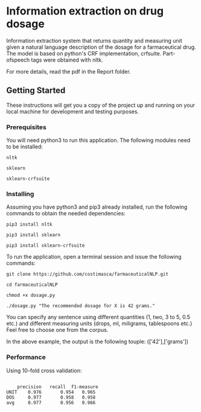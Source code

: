 # Information extraction on drug dosage

Information extraction system that returns quantity and measuring unit given a natural language description of the dosage for a farmaceutical drug. The model is based on python's CRF implementation, crfsuite. Part-ofspeech tags were obtained with nltk.

For more details, read the pdf in the Report folder.


## Getting Started

These instructions will get you a copy of the project up and running on your local machine for development and testing purposes.

### Prerequisites

You will need python3 to run this application. The following modules need to be installed:
```
nltk
```
```
sklearn
```
```
sklearn-crfsuite
```


### Installing

Assuming you have python3 and pip3 already installed, run the following commands to obtain the needed dependencies:

```
pip3 install nltk
```

```
pip3 install sklearn
 ```

```
pip3 install sklearn-crfsuite
 ```
To run the application, open a terminal session and issue the following commands:

```
git clone https://github.com/costimasca/farmaceuticalNLP.git
```
```
cd farmaceuticalNLP
```
```
chmod +x dosage.py
```
```
./dosage.py "The recommended dosage for X is 42 grams."
```
You can specify any sentence using different quantities (1, two, 3 to 5, 0.5 etc.) and different measuring units (drops, ml, miligrams, tablespoons etc.) Feel free to choose one from the corpus.

In the above example, the output is the following touple: (['42'],['grams'])

### Performance

Using 10-fold cross validation:

```

 	precision	recall	f1-measure
UNIT 	0.976		0.954	0.965
DOS 	0.977		0.958	0.958
avg 	0.977		0.956	0.966
```